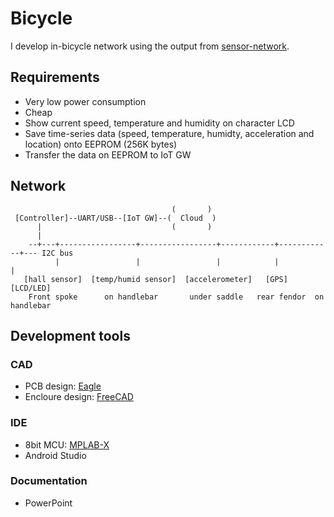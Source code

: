 # Bicycle

I develop in-bicycle network using the output from [sensor-network](https://github.com/araobp/sensor-network).

## Requirements

- Very low power consumption
- Cheap
- Show current speed, temperature and humidity on character LCD
- Save time-series data (speed, temperature, humidty, acceleration and location) onto EEPROM (256K bytes)
- Transfer the data on EEPROM to IoT GW

## Network

```
                                    (       )
 [Controller]--UART/USB--[IoT GW]--(  Cloud  )
      |                             (       )
      |                                                                                                
    --+---+-----------------+-----------------+------------+------------+--- I2C bus
          |                 |                 |            |            |
   [hall sensor]  [temp/humid sensor]  [accelerometer]   [GPS]      [LCD/LED]
    Front spoke      on handlebar       under saddle   rear fendor  on handlebar
```

## Development tools

### CAD
- PCB design: [Eagle](https://www.autodesk.com/products/eagle/overview)
- Encloure design: [FreeCAD](https://www.freecadweb.org/)

### IDE
- 8bit MCU: [MPLAB-X](http://www.microchip.com/mplab/mplab-x-ide)
- Android Studio

### Documentation
- PowerPoint
